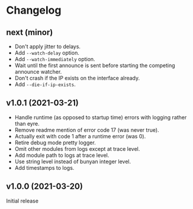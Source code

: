 # Changelog

## next (minor)

- Don't apply jitter to delays.
- Add `--watch-delay` option.
- Add `--watch-immediately` option.
- Wait until the first announce is sent before starting the competing announce watcher.
- Don't crash if the IP exists on the interface already.
- Add `--die-if-ip-exists`.

## v1.0.1 (2021-03-21)

- Handle runtime (as opposed to startup time) errors with logging rather than eyre.
- Remove readme mention of error code 17 (was never true).
- Actually exit with code 1 after a runtime error (was 0).
- Retire debug mode pretty logger.
- Omit other modules from logs except at trace level.
- Add module path to logs at trace level.
- Use string level instead of bunyan integer level.
- Add timestamps to logs.

## v1.0.0 (2021-03-20)

Initial release
